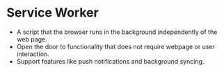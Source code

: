 # Service Worker

- A script that the browser runs in the background independently of the web page.
- Open the door to functionality that does not require webpage or user interaction.
- Support features like push notifications and background syncing.
